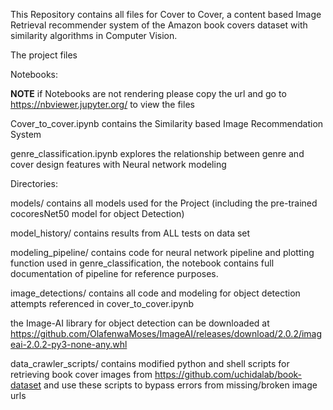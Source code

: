 This Repository contains all files for Cover to Cover, a content based Image Retrieval recommender system  of the Amazon book covers dataset with similarity algorithms in Computer Vision.

The project files

Notebooks:

**NOTE** if Notebooks are not rendering please copy the url and go to https://nbviewer.jupyter.org/ to view the files

Cover_to_cover.ipynb contains the Similarity based Image Recommendation System

genre_classification.ipynb explores the relationship between genre and cover design features with Neural network modeling


Directories:

models/ contains all models used for the Project (including the pre-trained cocoresNet50 model for object Detection)

model_history/ contains results from ALL tests on data set

modeling_pipeline/ contains code for neural network pipeline and plotting function used in genre_classification, the notebook contains full documentation of pipeline for reference purposes. 

image_detections/ contains all code and modeling for object detection attempts referenced in cover_to_cover.ipynb

the Image-AI library for object detection can be downloaded at https://github.com/OlafenwaMoses/ImageAI/releases/download/2.0.2/imageai-2.0.2-py3-none-any.whl

data_crawler_scripts/ contains modified python and shell scripts for retrieving book cover images from  https://github.com/uchidalab/book-dataset and use these scripts to bypass errors from missing/broken image urls



